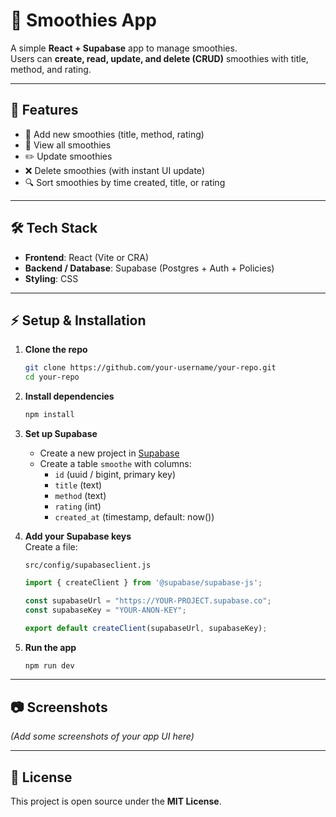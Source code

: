 # 🥤 Smoothies App  

A simple **React + Supabase** app to manage smoothies.  
Users can **create, read, update, and delete (CRUD)** smoothies with title, method, and rating.  

---

## 🚀 Features  
- 📌 Add new smoothies (title, method, rating)  
- 📖 View all smoothies  
- ✏️ Update smoothies  
- ❌ Delete smoothies (with instant UI update)  
- 🔍 Sort smoothies by time created, title, or rating  

---

## 🛠️ Tech Stack  
- **Frontend**: React (Vite or CRA)  
- **Backend / Database**: Supabase (Postgres + Auth + Policies)  
- **Styling**: CSS  

---

## ⚡ Setup & Installation  

1. **Clone the repo**  
   ```bash
   git clone https://github.com/your-username/your-repo.git
   cd your-repo
   ```

2. **Install dependencies**  
   ```bash
   npm install
   ```

3. **Set up Supabase**  
   - Create a new project in [Supabase](https://supabase.com/)  
   - Create a table `smoothe` with columns:  
     - `id` (uuid / bigint, primary key)  
     - `title` (text)  
     - `method` (text)  
     - `rating` (int)  
     - `created_at` (timestamp, default: now())  

4. **Add your Supabase keys**  
   Create a file:  
   ```
   src/config/supabaseclient.js
   ```
   ```js
   import { createClient } from '@supabase/supabase-js';

   const supabaseUrl = "https://YOUR-PROJECT.supabase.co";
   const supabaseKey = "YOUR-ANON-KEY";

   export default createClient(supabaseUrl, supabaseKey);
   ```

5. **Run the app**  
   ```bash
   npm run dev
   ```

---

## 📷 Screenshots  
_(Add some screenshots of your app UI here)_  

---

## 📜 License  
This project is open source under the **MIT License**.

